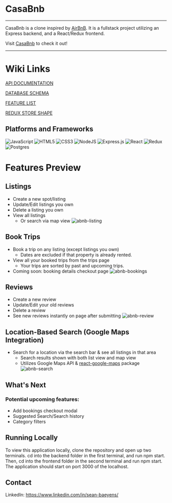 # CasaBnb

***

CasaBnb is a clone inspired by [AirBnB](https://www.airbnb.com/). It is a fullstack project utilizing an Express backend, and a React/Redux frontend.

Visit [CasaBnb](https://sean-rent-service.onrender.com/) to check it out!

***

# Wiki Links

[API DOCUMENTATION](https://github.com/sbaeyens/Airbnb/wiki/API-Documentation)

[DATABASE SCHEMA](https://github.com/sbaeyens/Airbnb/wiki/API-Documentation)

[FEATURE LIST](https://github.com/sbaeyens/Airbnb/wiki/API-Documentation)

[REDUX STORE SHAPE](https://github.com/sbaeyens/Airbnb/wiki/API-Documentation)

## Platforms and Frameworks

![JavaScript](https://img.shields.io/badge/javascript-%23323330.svg?style=for-the-badge&logo=javascript&logoColor=%23F7DF1E)
![HTML5](https://img.shields.io/badge/html5-%23E34F26.svg?style=for-the-badge&logo=html5&logoColor=white)
![CSS3](https://img.shields.io/badge/css3-%231572B6.svg?style=for-the-badge&logo=css3&logoColor=white)
![NodeJS](https://img.shields.io/badge/node.js-6DA55F?style=for-the-badge&logo=node.js&logoColor=white)
![Express.js](https://img.shields.io/badge/express.js-%23404d59.svg?style=for-the-badge&logo=express&logoColor=%2361DAFB)
![React](https://img.shields.io/badge/react-%2320232a.svg?style=for-the-badge&logo=react&logoColor=%2361DAFB)
![Redux](https://img.shields.io/badge/redux-%23593d88.svg?style=for-the-badge&logo=redux&logoColor=white)
![Postgres](https://img.shields.io/badge/postgres-%23316192.svg?style=for-the-badge&logo=postgresql&logoColor=white)


# Features Preview

## Listings
- Create a new spot/listing
- Update/Edit listings you own
- Delete a listing you own
- View all listings
  - Or search via map view
![abnb-listing](https://github.com/sbaeyens/Airbnb/assets/11000112/e7851686-6f4a-4ce5-922d-1dc4af115ee1)

## Book Trips
- Book a trip on any listing (except listings you own)
  - Dates are excluded if that property is already rented.
- View all your booked trips from the trips page
  - Your trips are sorted by past and upcoming trips.
-  Coming soon: booking details checkout page
![abnb-bookings](https://github.com/sbaeyens/Airbnb/assets/11000112/ca8ee9ea-2bcb-4542-a835-a2fd8dbf7575)

## Reviews
- Create a new review
- Update/Edit your old reviews
- Delete a review
- See new reviews instantly on page after submitting
![abnb-review](https://github.com/sbaeyens/Airbnb/assets/11000112/f440843f-b798-4370-8c01-f004de12e9fb)


## Location-Based Search (Google Maps Integration)
- Search for a location via the search bar & see all listings in that area
  - Search results shown with both list view and map view
  - Utilizes Google Maps API & [react-google-maps](https://www.npmjs.com/package/@react-google-maps/api) package 
![abnb-search](https://github.com/sbaeyens/Airbnb/assets/11000112/014074fc-7ebe-4795-9964-d663cc79bfed)


## What's Next

### Potential upcoming features:
- Add bookings checkout modal
- Suggested Search/Search history
- Category filters

## Running Locally

To view this application locally, clone the repository and open up two terminals. cd into the backend folder in the first terminal, and run npm start. Then, cd into the frontend folder in the second terminal and run npm start. The application should start on port 3000 of the localhost.

## Contact

LinkedIn: https://www.linkedin.com/in/sean-baeyens/
